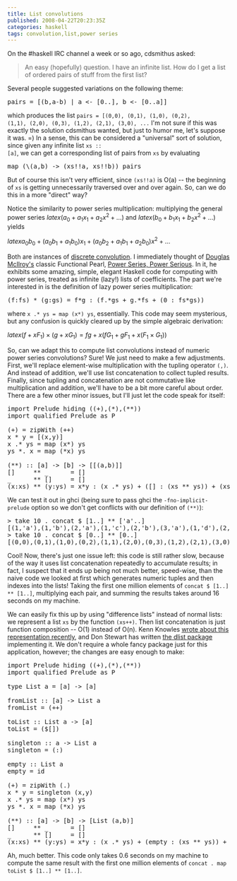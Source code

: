```yaml
---
title: List convolutions
published: 2008-04-22T20:23:35Z
categories: haskell
tags: convolution,list,power series
---
```


On the #haskell IRC channel a week or so ago, cdsmithus asked:

<blockquote>
An easy (hopefully) question.  I have an infinite list.  How do I get a list of ordered pairs of stuff from the first list?
</blockquote>

Several people suggested variations on the following theme:

<pre>
pairs = [(b,a-b) | a &lt;- [0..], b &lt;- [0..a]]
</pre>

which produces the list <code>pairs = [(0,0), (0,1), (1,0), (0,2), (1,1), (2,0), (0,3), (1,2), (2,1), (3,0), ...</code> I'm not sure if this was exactly the solution cdsmithus wanted, but just to humor me, let's suppose it was. =)  In a sense, this can be considered a "universal" sort of solution, since given any infinite list <code>xs :: [a]</code>, we can get a corresponding list of pairs from <code>xs</code> by evaluating

<pre>
map (\(a,b) -&gt; (xs!!a, xs!!b)) pairs
</pre>

But of course this isn't very efficient, since <code>(xs!!a)</code> is O(a) -- the beginning of <code>xs</code> is getting unnecessarily traversed over and over again. So, can we do this in a more "direct" way?

Notice the similarity to power series multiplication: multiplying the general power series $latex (a_0 + a_1x_1 + a_2x^2 + \dots)$ and $latex (b_0 + b_1x_1 + b_2x^2 + \dots)$ yields

$latex a_0b_0 + (a_0b_1 + a_1b_0)x_1 + (a_0b_2 + a_1b_1 + a_2b_0)x^2 + \dots$

Both are instances of <a href="https://secure.wikimedia.org/wikipedia/en/wiki/Convolution#Discrete_convolution">discrete convolution</a>.  I immediately thought of <a href="http://www.cs.dartmouth.edu/~doug/">Douglas McIlroy's</a> classic Functional Pearl, <a href="http://citeseer.ist.psu.edu/101898.html">Power Series, Power Serious</a>.  In it, he exhibits some amazing, simple, elegant Haskell code for computing with power series, treated as infinite (lazy!) lists of coefficients.  The part we're interested in is the definition of lazy power series multiplication:

<pre>
(f:fs) * (g:gs) = f*g : (f.*gs + g.*fs + (0 : fs*gs))
</pre>

where <code>x .* ys = map (x*) ys</code>, essentially.  This code may seem mysterious, but any confusion is quickly cleared up by the simple algebraic derivation:

$latex (f + xF_1) \times (g + xG_1) = fg + x(fG_1 + gF_1 + x(F_1 \times G_1))$

So, can we adapt this to compute list convolutions instead of numeric power series convolutions? Sure!  We just need to make a few adjustments.  First, we'll replace element-wise multiplication with the tupling operator <code>(,)</code>.  And instead of addition, we'll use list concatenation to collect tupled results.  Finally, since tupling and concatenation are not commutative like multiplication and addition, we'll have to be a bit more careful about order.  There are a few other minor issues, but I'll just let the code speak for itself:

<pre>
import Prelude hiding ((+),(*),(**))
import qualified Prelude as P

(+) = zipWith (++)
x * y = [(x,y)]
x .* ys = map (x*) ys
ys *. x = map (*x) ys

(**) :: [a] -&gt; [b] -&gt; [[(a,b)]]
[]     ** _      = []
_      ** []     = []
(x:xs) ** (y:ys) = x*y : (x .* ys) + ([] : (xs ** ys)) + (xs *. y)
</pre>

We can test it out in ghci (being sure to pass ghci the <code>-fno-implicit-prelude</code> option so we don't get conflicts with our definition of <code>(**)</code>):

<pre>
&gt; take 10 . concat $ [1..] ** ['a'..]
[(1,'a'),(1,'b'),(2,'a'),(1,'c'),(2,'b'),(3,'a'),(1,'d'),(2,'c'),(3,'b'),(4,'a')]
&gt; take 10 . concat $ [0..] ** [0..]
[(0,0),(0,1),(1,0),(0,2),(1,1),(2,0),(0,3),(1,2),(2,1),(3,0)]
</pre>

Cool!  Now, there's just one issue left: this code is still rather slow, because of the way it uses list concatenation repeatedly to accumulate results; in fact, I suspect that it ends up being not much better, speed-wise, than the naive code we looked at first which generates numeric tuples and then indexes into the lists! Taking the first one million elements of <code>concat $ [1..] ** [1..]</code>, multiplying each pair, and summing the results takes around 16 seconds on my machine.

We can easily fix this up by using "difference lists" instead of normal lists: we represent a list <code>xs</code> by the function <code>(xs++)</code>.  Then list concatenation is just function composition -- O(1) instead of O(n).  Kenn Knowles <a href="http://www.kennknowles.com/blog/2008/04/16/drawing-fractals-in-haskell-with-a-cursor-graphics-dsel-and-a-cute-list-representation/">wrote about this representation recently</a>, and Don Stewart has written <a href="http://hackage.haskell.org/cgi-bin/hackage-scripts/package/dlist">the dlist package</a> implementing it.  We don't require a whole fancy package just for this application, however; the changes are easy enough to make:

<pre>
import Prelude hiding ((+),(*),(**))
import qualified Prelude as P

type List a = [a] -&gt; [a]

fromList :: [a] -&gt; List a
fromList = (++)

toList :: List a -&gt; [a]
toList = ($[])

singleton :: a -&gt; List a
singleton = (:)

empty :: List a
empty = id

(+) = zipWith (.)
x * y = singleton (x,y)
x .* ys = map (x*) ys
ys *. x = map (*x) ys

(**) :: [a] -&gt; [b] -&gt; [List (a,b)]
[]     ** _      = []
_      ** []     = []
(x:xs) ** (y:ys) = x*y : (x .* ys) + (empty : (xs ** ys)) + (xs *. y)
</pre>

Ah, much better.  This code only takes 0.6 seconds on my machine to compute the same result with the first one million elements of <code>concat . map toList $ [1..] ** [1..]</code>.  

